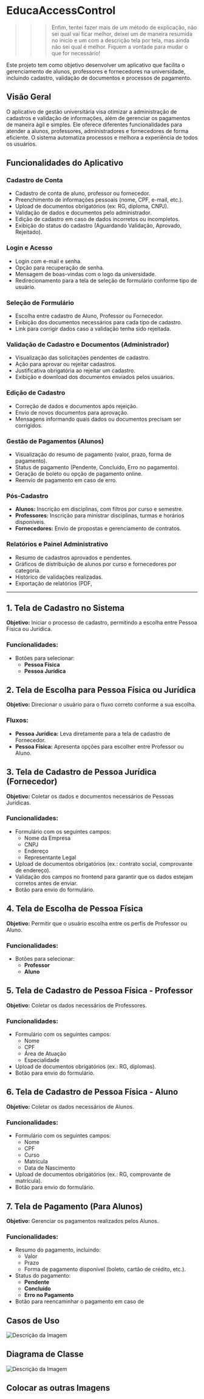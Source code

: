 # EducaAccessControl
>>> Enfim, tentei fazer mais de um método de explicação, não sei qual vai ficar melhor, deixei um de maneira resumida no inicio e um com a descrição tela por tela, mas ainda não sei qual é melhor. Fiquem a vontade para mudar o que for necessário!

Este projeto tem como objetivo desenvolver um aplicativo que facilita o gerenciamento de alunos, professores e fornecedores na universidade, incluindo cadastro, validação de documentos e processos de pagamento.

## Visão Geral

O aplicativo de gestão universitária visa otimizar a administração de cadastros e validação de informações, além de gerenciar os pagamentos de maneira ágil e simples. Ele oferece diferentes funcionalidades para atender a alunos, professores, administradores e fornecedores de forma eficiente. O sistema automatiza processos e melhora a experiência de todos os usuários.

## Funcionalidades do Aplicativo

### Cadastro de Conta
- Cadastro de conta de aluno, professor ou fornecedor.
- Preenchimento de informações pessoais (nome, CPF, e-mail, etc.).
- Upload de documentos obrigatórios (ex: RG, diploma, CNPJ).
- Validação de dados e documentos pelo administrador.
- Edição de cadastro em caso de dados incorretos ou incompletos.
- Exibição do status do cadastro (Aguardando Validação, Aprovado, Rejeitado).

### Login e Acesso
- Login com e-mail e senha.
- Opção para recuperação de senha.
- Mensagem de boas-vindas com o logo da universidade.
- Redirecionamento para a tela de seleção de formulário conforme tipo de usuário.

### Seleção de Formulário
- Escolha entre cadastro de Aluno, Professor ou Fornecedor.
- Exibição dos documentos necessários para cada tipo de cadastro.
- Link para corrigir dados caso a validação tenha sido rejeitada.

### Validação de Cadastro e Documentos (Administrador)
- Visualização das solicitações pendentes de cadastro.
- Ação para aprovar ou rejeitar cadastros.
- Justificativa obrigatória ao rejeitar um cadastro.
- Exibição e download dos documentos enviados pelos usuários.

### Edição de Cadastro
- Correção de dados e documentos após rejeição.
- Envio de novos documentos para aprovação.
- Mensagens informando quais dados ou documentos precisam ser corrigidos.

### Gestão de Pagamentos (Alunos)
- Visualização do resumo de pagamento (valor, prazo, forma de pagamento).
- Status de pagamento (Pendente, Concluído, Erro no pagamento).
- Geração de boleto ou opção de pagamento online.
- Reenvio de pagamento em caso de erro.

### Pós-Cadastro
- **Alunos:** Inscrição em disciplinas, com filtros por curso e semestre.
- **Professores:** Inscrição para ministrar disciplinas, turmas e horários disponíveis.
- **Fornecedores:** Envio de propostas e gerenciamento de contratos.

### Relatórios e Painel Administrativo
- Resumo de cadastros aprovados e pendentes.
- Gráficos de distribuição de alunos por curso e fornecedores por categoria.
- Histórico de validações realizadas.
- Exportação de relatórios (PDF, 

---

## 1. Tela de Cadastro no Sistema
**Objetivo:** Iniciar o processo de cadastro, permitindo a escolha entre Pessoa Física ou Jurídica.

### Funcionalidades:
- Botões para selecionar:
  - **Pessoa Física**
  - **Pessoa Jurídica**

## 2. Tela de Escolha para Pessoa Física ou Jurídica
**Objetivo:** Direcionar o usuário para o fluxo correto conforme a sua escolha.

### Fluxos:
- **Pessoa Jurídica:** Leva diretamente para a tela de cadastro de Fornecedor.
- **Pessoa Física:** Apresenta opções para escolher entre Professor ou Aluno.

## 3. Tela de Cadastro de Pessoa Jurídica (Fornecedor)
**Objetivo:** Coletar os dados e documentos necessários de Pessoas Jurídicas.

### Funcionalidades:
- Formulário com os seguintes campos:
  - Nome da Empresa
  - CNPJ
  - Endereço
  - Representante Legal
- Upload de documentos obrigatórios (ex.: contrato social, comprovante de endereço).
- Validação dos campos no frontend para garantir que os dados estejam corretos antes de enviar.
- Botão para envio do formulário.

## 4. Tela de Escolha de Pessoa Física
**Objetivo:** Permitir que o usuário escolha entre os perfis de Professor ou Aluno.

### Funcionalidades:
- Botões para selecionar:
  - **Professor**
  - **Aluno**

## 5. Tela de Cadastro de Pessoa Física - Professor
**Objetivo:** Coletar os dados necessários de Professores.

### Funcionalidades:
- Formulário com os seguintes campos:
  - Nome
  - CPF
  - Área de Atuação
  - Especialidade
- Upload de documentos obrigatórios (ex.: RG, diplomas).
- Botão para envio do formulário.

## 6. Tela de Cadastro de Pessoa Física - Aluno
**Objetivo:** Coletar os dados necessários de Alunos.

### Funcionalidades:
- Formulário com os seguintes campos:
  - Nome
  - CPF
  - Curso
  - Matrícula
  - Data de Nascimento
- Upload de documentos obrigatórios (ex.: RG, comprovante de matrícula).
- Botão para envio do formulário.

## 7. Tela de Pagamento (Para Alunos)
**Objetivo:** Gerenciar os pagamentos realizados pelos Alunos.

### Funcionalidades:
- Resumo do pagamento, incluindo:
  - Valor
  - Prazo
  - Forma de pagamento disponível (boleto, cartão de crédito, etc.).
- Status do pagamento:
  - **Pendente**
  - **Concluído**
  - **Erro no Pagamento**
- Botão para reencaminhar o pagamento em caso de 

## Casos de Uso

![Descrição da Imagem](Documentacao/req_img_1.png)

## Diagrama de Classe
![Descrição da Imagem](Documentacao/diag_img_1.png)

## Colocar as outras Imagens
